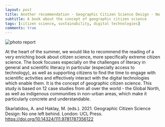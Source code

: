 ```yaml
---
layout: post
title: Another recommendation - Geographic Citizen Science Design - No one left behind
subtitle: A book about the concept of geographic citizen science 
tags: [citizen science, sustainability, digital technologies]
comments: true
---
```


![photo report](https://user-images.githubusercontent.com/87107232/185537158-6a6a618e-c498-4ed9-96ba-65a2d3b989fb.png)

At the heart of the summer, we would like to recommend the reading of a very enriching book about citizen science, more specifically extreme citizen science. 
The book focuses especially on the challenges of literacy in general and scientific literacy in particular (especially access to technology), as well as supporting citizens to find the time to engage with scientific activities and effectively interact with the digital technologies which enable them.
It is the concept of geographic citizen science. 
This study is based on 12 case studies from all over the world - the Global North, as well as indigenous communities in non-urban areas, which make it particularly concrete and understandable. 

Skarlatidou, A. and Haklay, M. (eds.). 2021. Geographic Citizen Science Design: No one left behind. London: UCL Press. https://doi.org/10.14324/111.9781787356122
